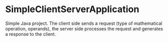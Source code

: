 # SimpleClientServerApplication
Simple Java project. The client side sends a request (type of mathematical operation, operands), the server side processes the request and generates a response to the client.
